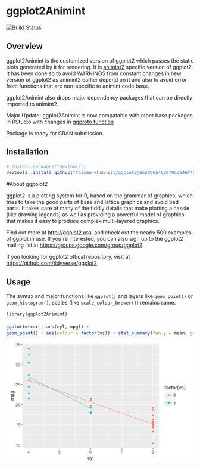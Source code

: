 # ggplot2Animint

[![Build Status](https://travis-ci.org/faizan-khan-iit/ggplot2.svg?branch=cran)](https://travis-ci.org/faizan-khan-iit/ggplot2)

## Overview

ggplot2Animint is the customized version of ggplot2 which passes the static plots generated by it for rendering. It is [animint2](https://github.com/tdhock/animint2) specific version of ggplot2. It has been done so to avoid WARNINGS from constant changes in new version of ggplot2 as animint2 earlier depend on it and also to avoid error from functions that are non-specific to animint code base. 

ggplot2Animint also drops major dependency packages that can be directly imported to animint2.


Major Update: ggplot2Animint is now compatable with other base packages in RStudio with changes in [ggproto function](https://github.com/faizan-khan-iit/ggplot2/pull/7)
 
Package is ready for CRAN submission.

## Installation


```R
# install.packages("devtools")
devtools::install_github("faizan-khan-iit/ggplot2@e62066b462070a3a46f403d6f63531413a3a20ce")
```


#About ggpolot2

ggplot2 is a plotting system for R, based on the grammar of graphics, which tries to take the good parts of base and lattice graphics and avoid bad parts. It takes care of many of the fiddly details that make plotting a hassle (like drawing legends) as well as providing a powerful model of graphics that makes it easy to produce complex multi-layered graphics.


Find out more at <http://ggplot2.org>, and check out the nearly 500
examples of ggplot in use.  If you're interested, you can also sign up to
the ggplot2 mailing list at <https://groups.google.com/group/ggplot2>.

If you looking for ggplot2 offical repository, visit at <https://github.com/tidyverse/ggplot2>

## Usage
The syntax and major functions like ```ggplot()``` and layers like ```geom_point()``` or ```geom_histogram()```, scales (like ```scale_colour_brewer()```) remains same. 

```R
library(ggplot2Animint)

ggplot(mtcars, aes(cyl, mpg)) + 
geom_point() + aes(colour = factor(vs)) + stat_summary(fun.y = mean, geom="line")

```

![](man/figures/README-Example-1.png)<!-- -->
